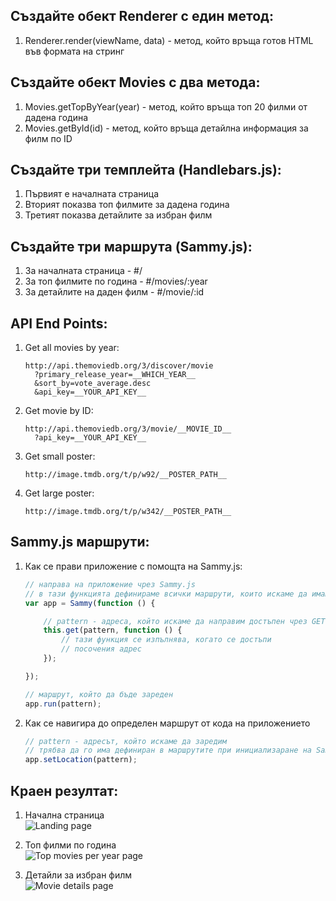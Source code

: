 ## Създайте обект Renderer с един метод:
1. Renderer.render(viewName, data) - метод, който връща готов HTML във формата на стринг

## Създайте обект Movies с два метода:
1. Movies.getTopByYear(year) - метод, който връща топ 20 филми от дадена година
2. Movies.getById(id) - метод, който връща детайлна информация за филм по ID

## Създайте три темплейта (Handlebars.js):
1. Първият е началната страница
2. Вторият показва топ филмите за дадена година
3. Третият показва детайлите за избран филм

## Създайте три маршрута (Sammy.js):
1. За началната страница - #/
2. За топ филмите по година - #/movies/:year
3. За детайлите на даден филм - #/movie/:id

## API End Points:
1. Get all movies by year:
	```
	http://api.themoviedb.org/3/discover/movie
	  ?primary_release_year=__WHICH_YEAR__
	  &sort_by=vote_average.desc
	  &api_key=__YOUR_API_KEY__
	```

2. Get movie by ID:
	```
	http://api.themoviedb.org/3/movie/__MOVIE_ID__
	  ?api_key=__YOUR_API_KEY__
	```

3. Get small poster:
	```
	http://image.tmdb.org/t/p/w92/__POSTER_PATH__
	```

4. Get large poster:
	```
	http://image.tmdb.org/t/p/w342/__POSTER_PATH__
	```

## Sammy.js маршрути:
1. Как се прави приложение с помощта на Sammy.js:
	```javascript
	// направа на приложение чрез Sammy.js
	// в тази функцията дефинираме всички маршрути, които искаме да имаме
	var app = Sammy(function () {

		// pattern - адреса, който искаме да направим достъпен чрез GET заявка
		this.get(pattern, function () {
			// тази функция се изпълнява, когато се достъпи
			// посочения адрес
		});

	});

	// маршрут, който да бъде зареден
	app.run(pattern);
	```

2. Как се навигира до определен маршрут от кода на приложението
	```javascript
	// pattern - адресът, който искаме да заредим
	// трябва да го има дефиниран в маршрутите при инициализаране на Sammy.js
	app.setLocation(pattern);
	```
## Краен резултат:
1. Начална страница  
![Landing page](https://github.com/slbedu/front-end-web-2015/tree/master/exercises/06-javascript-spa/result/home.jpg)

2. Топ филми по година  
![Top movies per year page](https://github.com/slbedu/front-end-web-2015/tree/master/exercises/06-javascript-spa/result/movies.jpg)

3. Детайли за избран филм  
![Movie details page](https://github.com/slbedu/front-end-web-2015/tree/master/exercises/06-javascript-spa/result/movie-details.jpg)
